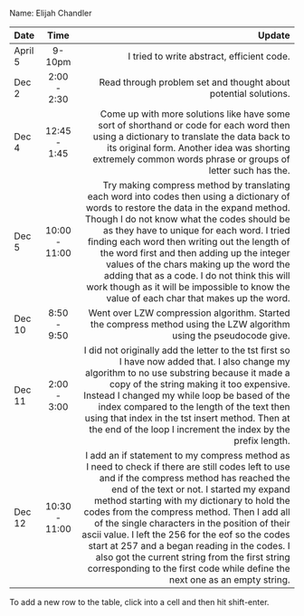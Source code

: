 Name: Elijah Chandler

| Date    |     Time      |                                                                                                                                                                                                                                                                                                                                                                                                                                                                                                                                                                           Update |
|:--------|:-------------:|---------------------------------------------------------------------------------------------------------------------------------------------------------------------------------------------------------------------------------------------------------------------------------------------------------------------------------------------------------------------------------------------------------------------------------------------------------------------------------------------------------------------------------------------------------------------------------:|
| April 5 |    9-10pm     |                                                                                                                                                                                                                                                                                                                                                                                                                                                                                                                                       I tried to write abstract, efficient code. |
| Dec 2   |  2:00 - 2:30  |                                                                                                                                                                                                                                                                                                                                                                                                                                                                                                                  Read through problem set and thought about potential solutions. |
| Dec 4   | 12:45 - 1:45  |                                                                                                                                                                                                                                                                                                                            Come up with more solutions like have some sort of shorthand or code for each word then using a dictionary to translate the data back to its original form. Another idea was shorting extremely common words phrase or groups of letter such has the. |
| Dec 5   | 10:00 - 11:00 |                                                      Try making compress method by translating each word into codes then using a dictionary of words to restore the data in the expand method. Though I do not know what the codes should be as they have to unique for each word. I tried finding each word then writing out the length of the word first and then adding up the integer values of the chars making up the word the adding that as a code. I do not think this will work though as it will be impossible to know the value of each char that makes up the word. |
| Dec 10  |  8:50 - 9:50  |                                                                                                                                                                                                                                                                                                                                                                                                                                                              Went over LZW compression algorithm. Started the compress method using the LZW algorithm using the pseudocode give. |
| Dec 11  |  2:00 - 3:00  |                                                                                                                                                                     I did not originally add the letter to the tst first so I have now added that. I also change my algorithm to no use substring because it made a copy of the string making it too expensive. Instead I changed my while loop be based of the index compared to the length of the text then using that index in the tst insert method. Then at the end of the loop I increment the index by the prefix length. |
| Dec 12  | 10:30 - 11:00 | I add an if statement to my compress method as I need to check if there are still codes left to use and if the compress method has reached the end of the text or not. I started my expand method starting with my dictionary to hold the codes from the compress method. Then I add all of the single characters in the position of their ascii value. I left the 256 for the eof so the codes start at 257 and a began reading in the codes. I also got the current string from the first string corresponding to the first code while define the next one as an empty string. |


To add a new row to the table, click into a cell and then hit shift-enter.